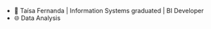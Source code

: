 - 🌈 Taísa Fernanda | Information Systems graduated | BI Developer
- 🌐 Data Analysis 


<!---
TaisaFernanda/TaisaFernanda is a ✨ special ✨ repository because its `README.md` (this file) appears on your GitHub profile.
You can click the Preview link to take a look at your changes.
--->
